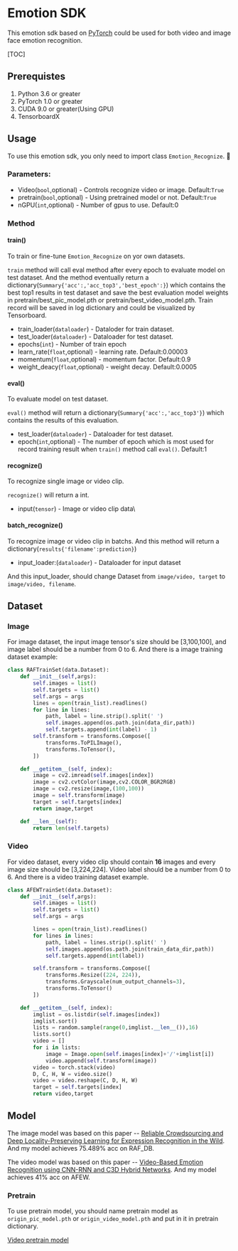 # Emotion SDK

This emotion sdk based on [PyTorch](/[https:/pytorch.org](https:/pytorch.org/)) could be used for both video and image face emotion recognition.

[TOC]

## Prerequistes

1. Python 3.6 or greater
2. PyTorch 1.0 or greater
3. CUDA 9.0 or greater(Using GPU)
4. TensorboardX

## Usage

To use this emotion sdk, you only need to import class `Emotion_Recognize`. 

### Parameters:

- Video(`bool`,optional) - Controls recognize video or image. Default:`True`
- pretrain(`bool`,optional)  - Using pretrained model or not. Default:`True`
- nGPU(`int`,optional) - Number of gpus to use. Default:0 

### Method

#### train()

To train or fine-tune `Emotion_Recognize` on yor own datasets.

`train` method will call eval method after every epoch to evaluate model on test dataset. And the method eventually return a dictionary(`Summary{'acc':,'acc_top3','best_epoch':}`) which contains the best top1 results in test dataset and save the best evaluation model weights in pretrain/best_pic_model.pth or pretrain/best_video_model.pth. Train record will be saved in log dictionary and could be visualized by Tensorboard.

- train_loader(`dataloader`) - Dataloder for train dataset. 
- test_loader(`dataloader`) - Dataloader for test dataset.
- epochs(`int`) - Number of train epoch
- learn_rate(`float`,optional) - learning rate. Default:0.00003
- momentum(`float`,optional) - momentum factor. Default:0.9
- weight_deacy(`float`,optional) - weight decay. Default:0.0005

#### eval()

To evaluate model on test dataset.

`eval()` method will return a dictionary(`Summary{'acc':,'acc_top3'}`) which contains the results of this evaluation.

- test_loader(`dataloader`) - Dataloader for test dataset.
- epoch(`int`,optional) - The number of epoch which is most used for record training result when `train()` method call `eval()`. Default:1

#### recognize()

To recognize single image or video clip.

`recognize()` will return a int.

- input(`tensor`) - Image or video clip data\

#### batch_recognize()

To recognize image or video clip in batchs. And this method will return a dictionary(`results{'filename':prediction}`)

- input_loader:(`dataloader`) - Dataloader for input dataset

And this input_loader, should change Dataset from `image/video, target` to `image/video, filename`. 

## Dataset

### Image

For image dataset, the input image tensor's size should be [3,100,100], and image label should be a number from 0 to 6. And there is a image training dataset example:

```python
class RAFTrainSet(data.Dataset):
    def __init__(self,args):
        self.images = list()
        self.targets = list()
        self.args = args
        lines = open(train_list).readlines()
        for line in lines:
            path, label = line.strip().split(' ')
            self.images.append(os.path.join(data_dir,path))
            self.targets.append(int(label) - 1)
        self.transform = transforms.Compose([
            transforms.ToPILImage(),
            transforms.ToTensor(),
        ])

    def __getitem__(self, index):
        image = cv2.imread(self.images[index])
        image = cv2.cvtColor(image,cv2.COLOR_BGR2RGB)
        image = cv2.resize(image,(100,100))
        image = self.transform(image)
        target = self.targets[index]
        return image,target

    def __len__(self):
        return len(self.targets)
```

### Video

For video dataset, every video clip should contain **16** images and every image size should be [3,224,224]. Video label should be a number from 0 to 6. And there is a video training dataset example.

```python
class AFEWTrainSet(data.Dataset):
    def __init__(self,args):
        self.images = list()
        self.targets = list()
        self.args = args

        lines = open(train_list).readlines()
        for lines in lines:
            path, label = lines.strip().split(' ')
            self.images.append(os.path.join(train_data_dir,path))
            self.targets.append(int(label))

        self.transform = transforms.Compose([
            transforms.Resize((224, 224)),
            transforms.Grayscale(num_output_channels=3),
            transforms.ToTensor()
        ])

    def __getitem__(self, index):
        imglist = os.listdir(self.images[index])
        imglist.sort()
        lists = random.sample(range(0,imglist.__len__()),16)
        lists.sort()
        video = []
        for i in lists:
            image = Image.open(self.images[index]+'/'+imglist[i])
            video.append(self.transform(image))
        video = torch.stack(video)
        D, C, H, W = video.size()
        video = video.reshape(C, D, H, W)
        target = self.targets[index]
        return video,target
```

## Model

The image model was based on this paper -- [Reliable Crowdsourcing and Deep Locality-Preserving Learning for Expression Recognition in the Wild](http://openaccess.thecvf.com/content_cvpr_2017/papers/Li_Reliable_Crowdsourcing_and_CVPR_2017_paper.pdf). And my model achieves 75.489% acc on RAF_DB.

The video model was based on this paper -- [Video-Based Emotion Recognition using CNN-RNN and C3D Hybrid Networks](https://dl.acm.org/citation.cfm?id=2997632). And my model achieves 41% acc on AFEW.

### Pretrain

To use pretrain model, you should name pretrain model as `origin_pic_model.pth` or `origin_video_model.pth` and put in it in pretrain dictionary.

[Video pretrain model](https://drive.google.com/open?id=1RzGe5pDbcaQQtQE8h7fI9FUGdAd0BgzP)

